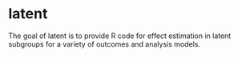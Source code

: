 # latent

The goal of latent is to provide R code for effect estimation in latent subgroups
for a variety of outcomes and analysis models.
